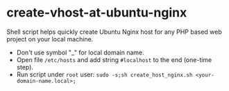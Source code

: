 # create-vhost-at-ubuntu-nginx

Shell script helps quickly create Ubuntu Nginx host for any PHP based web project on your local machine.

- Don't use symbol "_" for local domain name.
- Open file `/etc/hosts` and add string `#localhost` to the end (one-time step).
- Run script under `root` user: `sudo -s;sh create_host_nginx.sh <your-domain-name.local>;`
